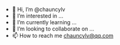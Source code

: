- 👋 Hi, I’m @chauncylv
- 👀 I’m interested in ...
- 🌱 I’m currently learning ...
- 💞️ I’m looking to collaborate on ...
- 📫 How to reach me chauncylv@qq.com

<!---
chauncylv/chauncylv is a ✨ special ✨ repository because its `README.md` (this file) appears on your GitHub profile.
You can click the Preview link to take a look at your changes.
--->
